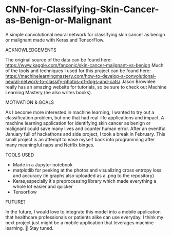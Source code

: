 # CNN-for-Classifying-Skin-Cancer-as-Benign-or-Malignant
A simple convolutional neural network for classifying skin cancer as benign or malignant made with Keras and TensorFlow. 

ACKNOWLEDGEMENTS

The original source of the data can be found here: https://www.kaggle.com/fanconic/skin-cancer-malignant-vs-benign
Much of the tools and techniques I used for this project can be found here: https://machinelearningmastery.com/how-to-develop-a-convolutional-neural-network-to-classify-photos-of-dogs-and-cats/
Jason Brownlee really has an amazing website for tutorials, so be sure to check out Machine Learning Mastery (he also writes books).

MOTIVATION & GOALS

As I become more interested in machine learning, I wanted to try out a classification problem, but one that had real-life applications and impact. A machine learning application for identifying skin cancer as benign or malignant could save many lives and counter human error. After an eventful January full of hackathons and side project, I took a break in February. This small project is an attempt to ease myself back into programming after many meaningful naps and Netflix binges. 

TOOLS USED

* Made in a Jupyter notebook
* matplotlib for peeking at the photos and visualizing cross entropy loss and accuracy (in graphs also uploaded as a .png to the repository)
* Keras,especially it's preprocessing library which made everything a whole lot easier and quicker
* Tensorflow


FUTURE?

In the future, I would love to integrate this model into a mobile application that healthcare professionals or patients alike can use everyday. I think my next project just might be a mobile application that leverages machine learning. 🤔 Stay tuned.
